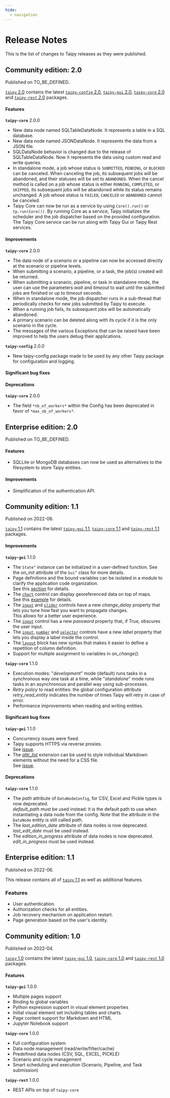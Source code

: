 ```yaml
---
hide:
  - navigation
---
```


# Release Notes

This is the list of changes to Taipy releases as they were published.

## Community edition: 2.0

Published on TO_BE_DEFINED.

[`taipy` 2.0](https://pypi.org/project/taipy/2.0.0/) contains the latest
[`taipy-config` 2.0](https://pypi.org/project/taipy-config/2.0.0/),
[`taipy-gui` 2.0](https://pypi.org/project/taipy-gui/2.0.0/),
[`taipy-core` 2.0](https://pypi.org/project/taipy-core/2.0.0/) and
[`taipy-rest` 2.0](https://pypi.org/project/taipy-rest/2.0.0/) packages.

#### Features

**`taipy-core`** 2.0.0

   - New data node named SQLTableDataNode. It represents a table in a SQL database.
   - New data node named JSONDataNode. It represents the data from a JSON file.
   - SQLDataNode behavior is changed due to the release of SQLTableDataNode. Now it represents the data
     using custom read and write queries.
   - In standalone mode, a job whose status is `SUBMITTED`, `PENDING`, or `BLOCKED` can be canceled. When canceling
     the job, its subsequent jobs will be abandoned, and their statuses will be set to `ABANDONED`. When the cancel
     method is called on a job whose status is either `RUNNING`, `COMPLETED`, or `SKIPPED`, its subsequent jobs will
     be abandoned while its status remains unchanged. A job whose status is `FAILED`, `CANCELED` or `ABANDONED`
     cannot be canceled.
   - Taipy Core can now be run as a service by using `Core().run()` or `tp.run(Core())`. By running Core
     as a service, Taipy initializes the scheduler and the job dispatcher based on the provided configuration. The Taipy Core service can be run along with Taipy Gui or Taipy Rest services.

#### Improvements

**`taipy-core`** 2.0.0

   - The data node of a scenario or a pipeline can now be accessed directly at the scenario or pipeline
     levels.
   - When submitting a scenario, a pipeline, or a task, the job(s) created will be returned.
   - When submitting a scenario, pipeline, or task in standalone mode, the user can use the parameters
     _wait_ and _timeout_ to wait until the submitted jobs are finished or up to _timeout_ seconds.
   - When in standalone mode, the job dispatcher runs in a sub-thread that periodically checks for new jobs submitted by Taipy to execute.
   - When a running job fails, its subsequent jobs will be automatically abandoned.
   - A primary scenario can be deleted along with its cycle if it is the only scenario in the cycle.
   - The messages of the various Exceptions that can be raised have been improved to help the users
     debug their applications.

**`taipy-config`** 2.0.0

   - New taipy-config package made to be used by any other Taipy package for configuration and logging.

#### Significant bug fixes

#### Deprecations

**`taipy-core`** 2.0.0

   - The field `*nb_of_workers*` within the Config has been deprecated in favor of `*max_nb_of_workers*`.

## Enterprise edition: 2.0

Published on TO_BE_DEFINED.

#### Features

   - SQLLite or MongoDB databases can now be used as alternatives to the filesystem to store Taipy entities.

#### Improvements
   - Simplification of the authentication API.

## Community edition: 1.1

Published on 2022-06.

[`taipy` 1.1](https://pypi.org/project/taipy/1.1.0/) contains the latest
[`taipy-gui` 1.1](https://pypi.org/project/taipy-gui/1.1.0/),
[`taipy-core` 1.1](https://pypi.org/project/taipy-core/1.1.0/) and
[`taipy-rest` 1.1](https://pypi.org/project/taipy-rest/1.1.0/) packages.


#### Improvements

**`taipy-gui`** 1.1.0

   - The `State^` instance can be initialized in a user-defined function. See the _on_init_
     attribute of the `Gui^` class for more details.
   - Page definitions and the bound variables can be isolated in a module to clarify the
     application code organization.<br/>
     See this [section](manuals/gui/binding.md#scope-for-variable-binding) for details.
   - The [`chart`](manuals/gui/viselements/chart.md) control can display georeferenced data on top
     of maps.<br/>
     See this [example](manuals/gui/viselements/charts/others.md#plotting-on-a-map) for details.
   - The [`input`](manuals/gui/viselements/input.md) and [`slider`](manuals/gui/viselements/slider.md)
     controls have a new _change_delay_ property that lets you tune how fast you want to propagate
     changes.<br/>
     This allows for a better user experience.
   - The [`input`](manuals/gui/viselements/input.md) control has a new _password_ property that, if True,
     obscures the user input.
   - The [`input`](manuals/gui/viselements/input.md), [`number`](manuals/gui/viselements/number.md) and
     [`selector`](manuals/gui/viselements/selector.md) controls have a new _label_ property that lets you
    display a label inside the control.
   - The [`layout`](manuals/gui/viselements/layout.md) block has new syntax that makes it easier to define
     a repetition of column definition.
   - Support for multiple assignment to variables in _on_change()_.


**`taipy-core`** 1.1.0

   - Execution modes: "_development_" mode (default) runs tasks in a synchronous way one task at
     a time, while "_standalone_" mode runs tasks in an asynchronous and parallel way using
     sub-processes.
   - _Retry policy_ to read entities: the global configuration attribute _retry_read_entity_ indicates
     the number of times Taipy will retry in case of error.
   - Performance improvements when reading and writing entities.

#### Significant bug fixes

**`taipy-gui`** 1.1.0

   - Concurrency issues were fixed.
   - Taipy supports HTTPS via reverse proxies.<br/>
     See [issue](https://github.com/Avaiga/taipy-gui/issues/263).
   - The [_attr_list_](https://python-markdown.github.io/extensions/attr_list) extension can
     be used to style individual Markdown elements without the need for a CSS file.<br/>
     See [issue](https://github.com/Avaiga/taipy-gui/issues/185).

#### Deprecations

**`taipy-core`** 1.1.0

   - The _path_ attribute of `DataNodeConfig`, for CSV, Excel and Pickle types is now deprecated.<br/>
     _default_path_ must be used instead: it is the default path to use when instantiating a data node from
    the config. Note that the attribute in the `DataNode` entity is still called _path_.
   - The _last_edition_date_ attribute of data nodes is now deprecated.<br/>
     _last_edit_date_ must be used instead.
   - The _edition_in_progress_ attribute of data nodes is now deprecated.<br/>
     _edit_in_progress_ must be used instead.

## Enterprise edition: 1.1

Published on 2022-06.

This release contains all of [`taipy` 1.1](https://pypi.org/project/taipy/1.1.0/)
as well as additional features.

### Features

   - User authentication.
   - Authorization checks for all entities.
   - Job recovery mechanism on application restart.
   - Page generation based on the user's identity.

## Community edition: 1.0

Published on 2022-04.

[`taipy` 1.0](https://pypi.org/project/taipy/1.0.0/) contains the latest
[`taipy-gui` 1.0](https://pypi.org/project/taipy-gui/1.0.2/),
[`taipy-core` 1.0](https://pypi.org/project/taipy-core/1.0.3/) and
[`taipy-rest` 1.0](https://pypi.org/project/taipy-rest/1.0.1/) packages.

#### Features

**`taipy-gui`** 1.0.0

   - Multiple pages support
   - Binding to global variables
   - Python expression support in visual element properties
   - Initial visual element set including tables and charts.
   - Page content support for Markdown and HTML
   - Jupyter Notebook support

**`taipy-core`** 1.0.0

   - Full configuration system
   - Data node management (read/write/filter/cache)
   - Predefined data nodes (CSV, SQL, EXCEL, PICKLE)
   - Scenario and cycle management
   - Smart scheduling and execution (Scenario, Pipeline, and Task submission)

**`taipy-rest`** 1.0.0

   - REST APIs on top of `taipy-core`
